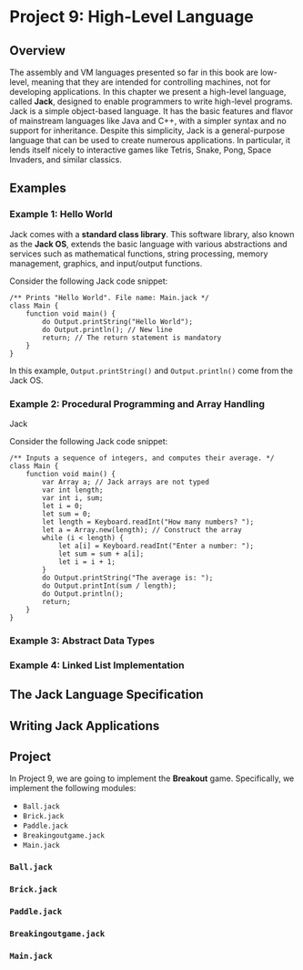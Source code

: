 # Project 9: High-Level Language

## Overview

The assembly and VM languages presented so far in this book are low-level, meaning that they are intended for controlling machines, not for developing applications. In this chapter we present a high-level language, called **Jack**, designed to enable programmers to write high-level programs. Jack is a simple object-based language. It has the basic features and flavor of mainstream languages like Java and C++, with a simpler syntax and no support for inheritance. Despite this simplicity, Jack is a general-purpose language that can be used to create numerous applications. In particular, it lends itself nicely to interactive games like Tetris, Snake, Pong, Space Invaders, and similar classics.

## Examples

### Example 1: Hello World

Jack comes with a **standard class library**. This software library, also known as the **Jack OS**, extends the basic language with various abstractions and services such as mathematical functions, string processing, memory management, graphics, and input/output functions.

Consider the following Jack code snippet:

```
/** Prints "Hello World". File name: Main.jack */
class Main {
    function void main() {
        do Output.printString("Hello World");
        do Output.println(); // New line
        return; // The return statement is mandatory
    }
}
```

In this example, `Output.printString()` and `Output.println()` come from the Jack OS.

### Example 2: Procedural Programming and Array Handling

Jack 

Consider the following Jack code snippet:

```
/** Inputs a sequence of integers, and computes their average. */
class Main {
    function void main() {
        var Array a; // Jack arrays are not typed
        var int length;
        var int i, sum;
        let i = 0;
        let sum = 0;
        let length = Keyboard.readInt("How many numbers? ");
        let a = Array.new(length); // Construct the array
        while (i < length) {
            let a[i] = Keyboard.readInt("Enter a number: ");
            let sum = sum + a[i];
            let i = i + 1;
        }
        do Output.printString("The average is: ");
        do Output.printInt(sum / length);
        do Output.println();
        return;
    }
}
```

### Example 3: Abstract Data Types




### Example 4: Linked List Implementation





## The Jack Language Specification






## Writing Jack Applications





## Project

In Project 9, we are going to implement the **Breakout** game. Specifically, we implement the following modules:

- `Ball.jack`
- `Brick.jack`
- `Paddle.jack`
- `Breakingoutgame.jack`
- `Main.jack`

### `Ball.jack`



### `Brick.jack`



### `Paddle.jack`



### `Breakingoutgame.jack`



### `Main.jack`


